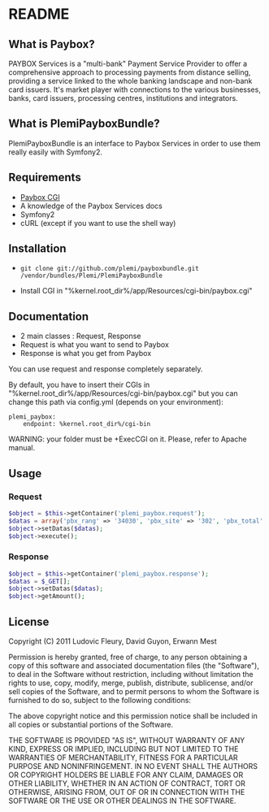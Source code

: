 README
======

What is Paybox?
-----------------

PAYBOX Services is a "multi-bank" Payment Service Provider to offer a comprehensive approach to processing payments from distance selling, providing a service linked to the whole banking landscape and non-bank card issuers. It's market player with connections to the various businesses, banks, card issuers, processing centres, institutions and integrators.

What is PlemiPayboxBundle?
-----------------

PlemiPayboxBundle is an interface to Paybox Services in order to use them really easily with Symfony2.

Requirements
------------

- [Paybox CGI](http://www1.paybox.com/telechargement_focus.aspx?cat=3)
- A knowledge of the Paybox Services docs
- Symfony2
- cURL (except if you want to use the shell way)

Installation
------------

- ``` git clone git://github.com/plemi/payboxbundle.git /vendor/bundles/Plemi/PlemiPayboxBundle ```

- Install CGI in "%kernel.root_dir%/app/Resources/cgi-bin/paybox.cgi"

Documentation
-------------

- 2 main classes : Request, Response
- Request is what you want to send to Paybox
- Response is what you get from Paybox

You can use request and response completely separately.

By default, you have to insert their CGIs in "%kernel.root_dir%/app/Resources/cgi-bin/paybox.cgi" but you can change this path via config.yml (depends on your environment):

```
plemi_paybox:
    endpoint: %kernel.root_dir%/cgi-bin
```

WARNING: your folder must be +ExecCGI on it. Please, refer to Apache manual.

Usage
-----

### Request

``` php
$object = $this->getContainer('plemi_paybox.request');
$datas = array('pbx_rang' => '34030', 'pbx_site' => '302', 'pbx_total' => '100');
$object->setDatas($datas);
$object->execute();
```

### Response

``` php
$object = $this->getContainer('plemi_paybox.response');
$datas = $_GET[];
$object->setDatas($datas);
$object->getAmount();
```

License
-------

Copyright (C) 2011 Ludovic Fleury, David Guyon, Erwann Mest

Permission is hereby granted, free of charge, to any person obtaining a copy of
this software and associated documentation files (the "Software"), to deal in
the Software without restriction, including without limitation the rights to
use, copy, modify, merge, publish, distribute, sublicense, and/or sell copies
of the Software, and to permit persons to whom the Software is furnished to do
so, subject to the following conditions:

The above copyright notice and this permission notice shall be included in all
copies or substantial portions of the Software.

THE SOFTWARE IS PROVIDED "AS IS", WITHOUT WARRANTY OF ANY KIND, EXPRESS OR
IMPLIED, INCLUDING BUT NOT LIMITED TO THE WARRANTIES OF MERCHANTABILITY,
FITNESS FOR A PARTICULAR PURPOSE AND NONINFRINGEMENT. IN NO EVENT SHALL THE
AUTHORS OR COPYRIGHT HOLDERS BE LIABLE FOR ANY CLAIM, DAMAGES OR OTHER
LIABILITY, WHETHER IN AN ACTION OF CONTRACT, TORT OR OTHERWISE, ARISING FROM,
OUT OF OR IN CONNECTION WITH THE SOFTWARE OR THE USE OR OTHER DEALINGS IN THE
SOFTWARE.